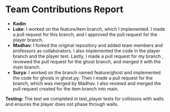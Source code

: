 # Team Contributions Report

- **Kadin**: 
- **Luke**: I worked on the feature/item branch, which I implemented. I made a pull request for this branch, and I approved the pull request for the player branch. 
- **Madhav**: I forked the original repository and added team members and professors as collaborators. I also implemented the code in the player branch and the player test. Lastly, I made a pull request for my branch , reviewed the pull request for the ghost branch, and merged it with the main branch.
- **Surya**: I worked on the branch named feature/ghost and implemented the code for ghosts in ghost.py. Then I made a pull request for the branch, which was merged by Madhav. I also reviewd and merged the pull request created for the item branch into main.

**Testing:** The test we completed in test_player tests for collisions with walls and ensures the player does not phase through walls.
